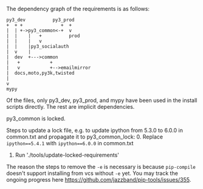 The dependency graph of the requirements is as follows:

```
py3_dev          py3_prod
+  + +              +  +
|  | +->py3_common<-+  v
|  |    |   +          prod
|  |    |   v
|  |    |py3_socialauth
|  v    |
|  dev  +--->common
|   +           +
|   v           +-->emailmirror
|  docs,moto,py3k,twisted
|
v
mypy
```

Of the files, only py3_dev, py3_prod, and mypy have been used in the install
scripts directly. The rest are implicit dependencies.

py3_common is locked.

Steps to update a lock file, e.g. to update ipython from 5.3.0 to 6.0.0 in
common.txt and propagate it to py3_common_lock:
0. Replace `ipython==5.4.1` with `ipython==6.0.0` in common.txt
1. Run './tools/update-locked-requirements'

The reason the steps to remove the `-e` is necessary is because `pip-compile`
doesn't support installing from vcs without `-e` yet.
You may track the ongoing progress here https://github.com/jazzband/pip-tools/issues/355.
